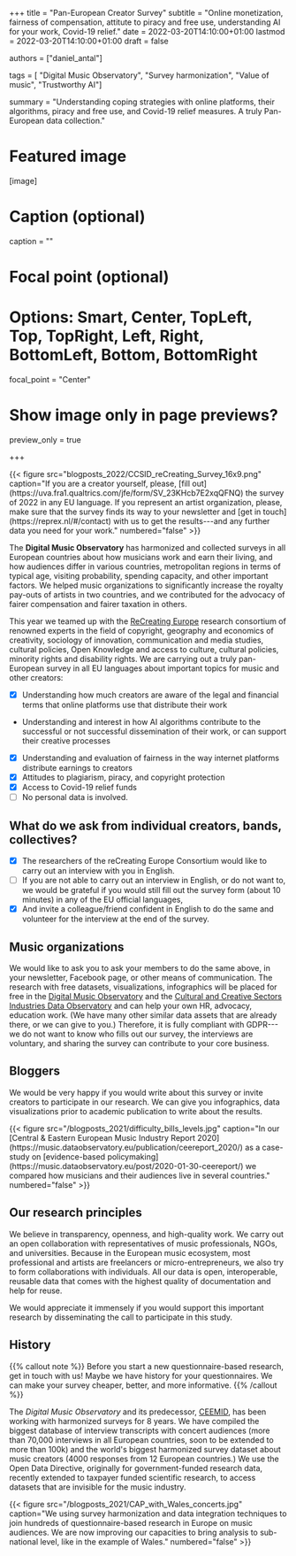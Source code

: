 +++
title = "Pan-European Creator Survey"
subtitle = "Online monetization, fairness of compensation, attitute to piracy and free use, understanding AI for your work, Covid-19 relief."
date = 2022-03-20T14:10:00+01:00
lastmod = 2022-03-20T14:10:00+01:00
draft = false

authors = ["daniel_antal"]

tags = [ "Digital Music Observatory", "Survey harmonization", "Value of music", "Trustworthy AI"]

summary = "Understanding coping strategies with online platforms, their algorithms, piracy and free use, and Covid-19 relief measures. A truly Pan-European data collection."

# Featured image
[image]
  # Caption (optional)
  caption = ""

  # Focal point (optional)
  # Options: Smart, Center, TopLeft, Top, TopRight, Left, Right, BottomLeft, Bottom, BottomRight
  focal_point = "Center"

  # Show image only in page previews?
  preview_only = true

+++

<td style="text-align: center;">{{< figure src="blogposts_2022/CCSID_reCreating_Survey_16x9.png"  caption="If you are a creator yourself, please, [fill out](https://uva.fra1.qualtrics.com/jfe/form/SV_23KHcb7E2xqQFNQ) the survey of 2022 in any EU language. If you represent an artist organization, please, make sure that the survey finds its way to your newsletter and [get in touch](https://reprex.nl/#/contact) with us to get the results---and any further data you need for your work." numbered="false" >}}</td>


The **Digital Music Observatory** has harmonized and collected surveys in all European countries about how musicians work and earn their living, and how audiences differ in various countries, metropolitan regions in terms of typical age, visiting probability, spending capacity, and other important factors. We helped music organizations to significantly increase the royalty pay-outs of artists in two countries, and we contributed for the advocacy of fairer compensation and fairer taxation in others. 

This year we teamed up with the [ReCreating Europe](https://www.recreating.eu/) research consortium of renowned experts in the field of copyright, geography and economics of creativity, sociology of innovation, communication and media studies, cultural policies, Open Knowledge and access to culture, cultural policies, minority rights and disability rights.   We are carrying out a truly pan-European survey in all EU languages about important topics for music and other creators:

- [x] Understanding how much creators are aware of the legal and financial terms that online platforms use that distribute their work
-	Understanding and interest in how AI algorithms contribute to the successful or not successful dissemination of their work, or can support their creative processes
- [x] Understanding and evaluation of fairness in the way internet platforms distribute earnings to creators
- [x] Attitudes to plagiarism, piracy, and copyright protection
- [x] Access to Covid-19 relief funds
- [ ] No personal data is involved. 

## What do we ask from individual creators, bands, collectives?

- [x] The researchers of the reCreating Europe Consortium would like to carry out an interview with you in English.
- [ ] If you are not able to carry out an interview in English, or do not want to, we would be grateful if you would still fill out the survey form (about 10 minutes) in any of the EU official languages,
- [x] And invite a colleague/friend confident in English to do the same and volunteer for the interview at the end of the survey.

## Music organizations

We would like to ask you to ask your members to do the same above, in your newsletter, Facebook page, or other means of communication. The research with free datasets, visualizations, infographics will be placed for free in the [Digital Music Observatory](https://music.dataobservatory.eu/) and the [Cultural and Creative Sectors Industries Data Observatory](https://ccsi.dataobservatory.eu/) and can help your own HR, advocacy, education work.  (We have many other similar data assets that are already there, or we can give to you.) Therefore, it is fully compliant with GDPR---we do not want to know who fills out our survey, the interviews are voluntary, and sharing the survey can contribute to your core business.

## Bloggers

We would be very happy if you would write about this survey or invite creators to participate in our research. We can give you infographics, data visualizations prior to academic publication to write about the results.

<td style="text-align: center;">{{< figure src="/blogposts_2021/difficulty_bills_levels.jpg" caption="In our  [Central & Eastern European Music Industry Report 2020](https://music.dataobservatory.eu/publication/ceereport_2020/) as a case-study on [evidence-based policymaking](https://music.dataobservatory.eu/post/2020-01-30-ceereport/) we compared how musicians and their audiences live in several countries." numbered="false" >}}</td>

## Our research principles
We believe in transparency, openness, and high-quality work.  We carry out an open collaboration with representatives of music professionals, NGOs, and universities. Because in the European music ecosystem, most professional and artists are freelancers or micro-entrepreneurs, we also try to form collaborations with individuals. All our data is open, interoperable, reusable data that comes with the highest quality of documentation and help for reuse. 

We would appreciate it immensely if you would support this important research by disseminating the call to participate in this study. 

## History

{{% callout note %}} Before you start a new questionnaire-based research, get in touch with us!  Maybe we have history for your questionnaires.  We can make your survey cheaper, better, and more informative. 
{{% /callout %}}

The *Digital Music Observatory* and its predecessor, [CEEMID](https://reprex.nl/project/ceemid/), has been working with harmonized surveys for 8 years.  We have compiled the biggest database of interview transcripts with concert audiences (more than 70,000 interviews in all European countries, soon to be extended to more than 100k) and the world's biggest harmonized survey dataset about music creators (4000 responses from 12 European countries.) We use the Open Data Directive, originally for government-funded research data, recently extended to taxpayer funded scientific research, to access datasets that are invisible for the music industry.

<td style="text-align: center;">{{< figure src="/blogposts_2021/CAP_with_Wales_concerts.jpg" caption="We using survey harmonization and data integration techniques to join hundreds of questionnaire-based research in Europe on music audiences. We are now improving our capacities to bring analysis to sub-national level, like in the example of Wales." numbered="false" >}}</td>

